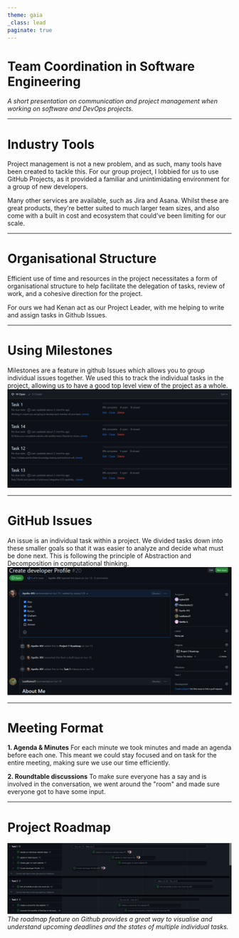 ```yaml
---
theme: gaia
_class: lead
paginate: true
---
```




# Team Coordination in Software Engineering

*A short presentation on communication and project management when working on software and DevOps projects.*

---

<!-- _class: invert -->
# Industry Tools
Project management is not a new problem, and as such, many tools have been created to tackle this. For our group project, I lobbied for us to use GitHub Projects, as it provided a familiar and unintimidating environment for a group of new developers. 

Many other services are available, such as Jira and Asana. Whilst these are great products, they're better suited to much larger team sizes, and also come with a built in cost and ecosystem that could've been limiting for our scale.

<!-- These are my notes -->

---

# Organisational Structure
Efficient use of time and resources in the project necessitates a form of organisational structure to help facilitate the delegation of tasks, review of work, and a cohesive direction for the project.

For ours we had Kenan act as our Project Leader, with me helping to write and assign tasks in Github Issues.

---
<!-- _class: invert -->
# Using Milestones
Milestones are a feature in github Issues which allows you to group individual issues together. We used this to track the individual tasks in the project, allowing us to have a good top level view of the project as a whole.
![w:750 ](media/milestones.png)

---
# GitHub Issues
An issue is an individual task within a project. We divided tasks down into these smaller goals so that it was easier to analyze and decide what must be done next. This is following the principle of Abstraction and Decomposition in computational thinking.
![w:550](media/issues.png)

---
<!-- _class: invert -->
# Meeting Format
**1. Agenda & Minutes**
	For each minute we took minutes and made an agenda before each one. This meant we could stay focused and on task for the entire meeting, making sure we use our time efficiently.
	
**2. Roundtable discussions**
	To make sure everyone has a say and is involved in the conversation, we went around the "room" and made sure everyone got to have some input.

--- 

# Project Roadmap
![](media/roadmap.png)
 *The roadmap feature on Github provides a great way to visualise and understand upcoming deadlines and the states of multiple individual tasks.* 